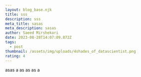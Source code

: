 ```yaml
---
layout: blog_base.njk
title: sss
description: sss
meta_title: sasas
meta_description: sasas
author: Saeed Mirshekari
date: 2023-08-28T14:07:09.872Z
tags:
  - post
thumbnail: /assets/img/uploads/4shades_of_datascientist.png
rating: 4
---
```

a﻿sas a
a﻿s as as a